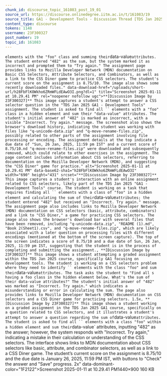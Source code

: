 ```yaml
---
chunk_id: discourse_topic_161083_post_19_01
source_url: https://discourse.onlinedegree.iitm.ac.in/t/161083/19
source_title: GA1 - Development Tools - Discussion Thread [TDS Jan 2025]
content_type: discourse
tokens: 1148
username: 23F300327
post_number: 19
topic_id: 161083
---
```


` elements with the "foo" class and summing their `data-value` attributes. The student entered "482" as the sum, but the system marked it as incorrect and prompted them to "Try again." The assignment page provides links to Mozilla Developer Network (MDN) documentation on Basic CSS Selectors, Attribute Selectors, and Combinators, as well as a link to the CSS Diner game to practice CSS selectors. The student's current score on the assignment is 8.75/10. The image also shows some recently downloaded files." data-download-href="/uploads/short-url/h28FbFlKOWkho6ZRmWFLdEAwO3I.png?dl=1" title="Screenshot 2025-01-11 at 10.29.41 PM" rel="noopener nofollow ugc">**[Discussion Image by 23F300327]** This image captures a student's attempt to answer a CSS selector question in the "TDS Jan 2025 GA1 - Development Tools" assignment. The student is asked to find all `` elements with a "foo" class in a hidden element and sum their "data-value" attributes. The student's initial answer of "482" is marked as incorrect, with a visible "Incorrect. Try again." message. The screenshot also shows the browser's download history, indicating the student was working with files like "q-unicode-data.zip" and "q-move-rename-files.zip", possibly related to other parts of the assignment involving file processing or encoding. The assignment details at the top indicate a due date of "Sun, 26 Jan, 2025, 11:59 pm IST" and a current score of 8.75/10.nd "q-move-rename-files.zip" were downloaded and subsequently removed, which could relate to other exercises in the assignment. The page content includes information about CSS selectors, referring to documentation on the Mozilla Developer Network (MDN), and suggesting the "CSS Diner" game for practice." alt="Screenshot 2025-01-11 at 10.29.41 PM" data-base62-sha1="h28FbFlKOWkho6ZRmWFLdEAwO3I" width="690" height="431" srcset="**[Discussion Image by 23F300327]** This image captures a student's interaction with an online assignment related to CSS selectors, likely part of the TDS Jan 2025 "GA1 - Development Tools" course. The student is working on a task that requires finding all `` elements with a class of "foo" in a hidden element and calculating the sum of their `data-value` attributes; the student entered "482" but received an "Incorrect. Try again." message. The assignment page also includes links to Mozilla Developer Network (MDN) documentation on CSS selectors (basic, attribute, combinators) and a link to "CSS Diner," a game for practicing CSS selectors. The image also shows the browser's download bar with several files that have been removed, including "q-unicode-data.zip", "README (1).md", "Book 2(Sheet1).csv", and "q-move-rename-files.zip", which are likely associated with a later question on processing files with different encodings (mentioned at the bottom of the screen capture). The top of the screen indicates a score of 8.75/10 and a due date of Sun, 26 Jan, 2025, 11:59 pm IST, suggesting that the student is in the process of completing and submitting the assignment., **[Discussion Image by 23F300327]** This image shows a student attempting a graded assignment within the TDS Jan 2025 course, specifically GA1 focusing on development tools. The student is working on a CSS selectors problem where they need to identify `` elements with the class "foo" and sum their `data-value` attributes. The task asks the student to "Find all s having a foo class in the hidden element below. What's the sum of their data-value attributes?" The student's initial answer of "482" was marked as "Incorrect. Try again." which indicates a misunderstanding or error in calculating the sum. The page also provides links to Mozilla Developer Network (MDN) documentation on CSS selectors and a CSS Diner game for practicing selectors. 1.5x, **[Discussion Image by 23F300327]** This image shows a student working on a graded assignment in the TDS Jan 2025 GA1 course, specifically on a question related to CSS selectors, and it illustrates a student's attempt to answer a question regarding the sum of `data-value` attributes. The student is asked to find all `` elements with a class "foo" within a hidden element and sum their `data-value` attributes, inputting "482" as the answer; however, the system responds with "Incorrect. Try again," indicating a mistake in their calculation or understanding of the CSS selectors. The interface shows links to MDN documentation about CSS selectors like basic, attribute, and combinator selectors, as well as a link to a CSS Diner game. The student’s current score on the assignment is 8.75/10 and the due date is January 26, 2025, 11:59 PM IST, with buttons to "Check" the answer and "Save" progress. 2x" data-dominant-color="1F2122">Screenshot 2025-01-11 at 10.29.41 PM1440×900 160 KB
